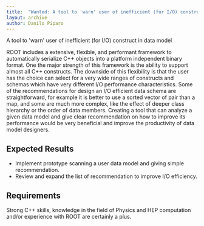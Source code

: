 ```yaml
---
title:  "Wanted: A tool to 'warn' user of inefficient (for I/O) construct in data model"
layout: archive
author: Danilo Piparo
---
```


A tool to 'warn' user of inefficient (for I/O) construct in data model

ROOT includes a extensive, flexible, and performant framework to automatically serialize C++ objects into a platform independent binary format.  One the major strength of this framework is the ability to support almost all C++ constructs.  The downside of this flexibility is that the user has the choice can select for a very wide ranges of constructs and schemas which have very different I/O performance characteristics.   Some of the recommendations for design an I/O efficient data schema are straightforward, for example it is better to use a sorted vector of pair than a map, and some are much more complex, like the effect of deeper class hierarchy or the order of data members.   Creating a tool that can analyze a given data model and give clear recommendation on how to improve its performance would be very beneficial and improve the productivity of data model designers.

## Expected Results
* Implement prototype scanning a user data model and giving simple recommendation.
* Review and expand the list of recommendation to improve I/O efficiency.

## Requirements
Strong C++ skills, knowledge in the field of Physics and HEP computation and/or experience with ROOT are certainly a plus.